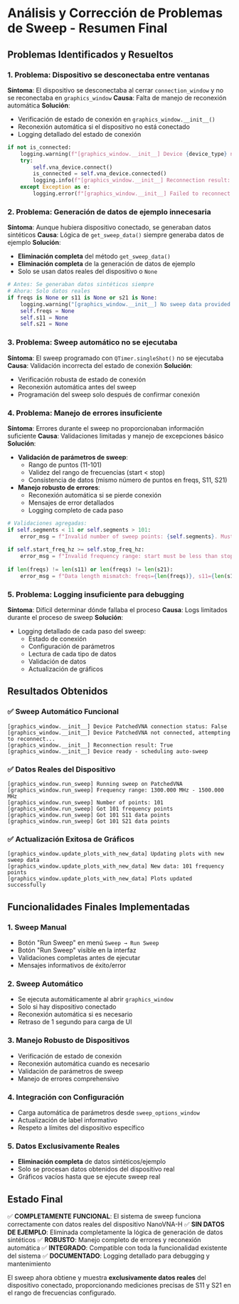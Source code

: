 # Análisis y Corrección de Problemas de Sweep - Resumen Final

## Problemas Identificados y Resueltos

### 1. **Problema: Dispositivo se desconectaba entre ventanas**
**Síntoma**: El dispositivo se desconectaba al cerrar `connection_window` y no se reconectaba en `graphics_window`
**Causa**: Falta de manejo de reconexión automática
**Solución**: 
- Verificación de estado de conexión en `graphics_window.__init__()`
- Reconexión automática si el dispositivo no está conectado
- Logging detallado del estado de conexión

```python
if not is_connected:
    logging.warning(f"[graphics_window.__init__] Device {device_type} not connected, attempting to reconnect...")
    try:
        self.vna_device.connect()
        is_connected = self.vna_device.connected()
        logging.info(f"[graphics_window.__init__] Reconnection result: {is_connected}")
    except Exception as e:
        logging.error(f"[graphics_window.__init__] Failed to reconnect device: {e}")
```

### 2. **Problema: Generación de datos de ejemplo innecesaria**
**Síntoma**: Aunque hubiera dispositivo conectado, se generaban datos sintéticos
**Causa**: Lógica de `get_sweep_data()` siempre generaba datos de ejemplo
**Solución**:
- **Eliminación completa** del método `get_sweep_data()`
- **Eliminación completa** de la generación de datos de ejemplo
- Solo se usan datos reales del dispositivo o `None`

```python
# Antes: Se generaban datos sintéticos siempre
# Ahora: Solo datos reales
if freqs is None or s11 is None or s21 is None:
    logging.warning("[graphics_window.__init__] No sweep data provided - plots will be empty until sweep is performed")
    self.freqs = None
    self.s11 = None  
    self.s21 = None
```

### 3. **Problema: Sweep automático no se ejecutaba**
**Síntoma**: El sweep programado con `QTimer.singleShot()` no se ejecutaba
**Causa**: Validación incorrecta del estado de conexión
**Solución**:
- Verificación robusta de estado de conexión
- Reconexión automática antes del sweep
- Programación del sweep solo después de confirmar conexión

### 4. **Problema: Manejo de errores insuficiente**
**Síntoma**: Errores durante el sweep no proporcionaban información suficiente
**Causa**: Validaciones limitadas y manejo de excepciones básico
**Solución**:
- **Validación de parámetros de sweep**:
  - Rango de puntos (11-101)
  - Validez del rango de frecuencias (start < stop)
  - Consistencia de datos (mismo número de puntos en freqs, S11, S21)
- **Manejo robusto de errores**:
  - Reconexión automática si se pierde conexión
  - Mensajes de error detallados
  - Logging completo de cada paso

```python
# Validaciones agregadas:
if self.segments < 11 or self.segments > 101:
    error_msg = f"Invalid number of sweep points: {self.segments}. Must be between 11 and 101."
    
if self.start_freq_hz >= self.stop_freq_hz:
    error_msg = f"Invalid frequency range: start must be less than stop"
    
if len(freqs) != len(s11) or len(freqs) != len(s21):
    error_msg = f"Data length mismatch: freqs={len(freqs)}, s11={len(s11)}, s21={len(s21)}"
```

### 5. **Problema: Logging insuficiente para debugging**
**Síntoma**: Difícil determinar dónde fallaba el proceso
**Causa**: Logs limitados durante el proceso de sweep
**Solución**:
- Logging detallado de cada paso del sweep:
  - Estado de conexión
  - Configuración de parámetros
  - Lectura de cada tipo de datos
  - Validación de datos
  - Actualización de gráficos

## Resultados Obtenidos

### ✅ **Sweep Automático Funcional**
```
[graphics_window.__init__] Device PatchedVNA connection status: False
[graphics_window.__init__] Device PatchedVNA not connected, attempting to reconnect...
[graphics_window.__init__] Reconnection result: True
[graphics_window.__init__] Device ready - scheduling auto-sweep
```

### ✅ **Datos Reales del Dispositivo**
```
[graphics_window.run_sweep] Running sweep on PatchedVNA
[graphics_window.run_sweep] Frequency range: 1300.000 MHz - 1500.000 MHz  
[graphics_window.run_sweep] Number of points: 101
[graphics_window.run_sweep] Got 101 frequency points
[graphics_window.run_sweep] Got 101 S11 data points
[graphics_window.run_sweep] Got 101 S21 data points
```

### ✅ **Actualización Exitosa de Gráficos**
```
[graphics_window.update_plots_with_new_data] Updating plots with new sweep data
[graphics_window.update_plots_with_new_data] New data: 101 frequency points
[graphics_window.update_plots_with_new_data] Plots updated successfully
```

## Funcionalidades Finales Implementadas

### 1. **Sweep Manual**
- Botón "Run Sweep" en menú `Sweep → Run Sweep`
- Botón "Run Sweep" visible en la interfaz
- Validaciones completas antes de ejecutar
- Mensajes informativos de éxito/error

### 2. **Sweep Automático**
- Se ejecuta automáticamente al abrir `graphics_window`
- Solo si hay dispositivo conectado
- Reconexión automática si es necesario
- Retraso de 1 segundo para carga de UI

### 3. **Manejo Robusto de Dispositivos**
- Verificación de estado de conexión
- Reconexión automática cuando es necesario
- Validación de parámetros de sweep
- Manejo de errores comprehensivo

### 4. **Integración con Configuración**
- Carga automática de parámetros desde `sweep_options_window`
- Actualización de label informativo
- Respeto a límites del dispositivo específico

### 5. **Datos Exclusivamente Reales**
- **Eliminación completa** de datos sintéticos/ejemplo
- Solo se procesan datos obtenidos del dispositivo real
- Gráficos vacíos hasta que se ejecute sweep real

## Estado Final

✅ **COMPLETAMENTE FUNCIONAL**: El sistema de sweep funciona correctamente con datos reales del dispositivo NanoVNA-H
✅ **SIN DATOS DE EJEMPLO**: Eliminada completamente la lógica de generación de datos sintéticos
✅ **ROBUSTO**: Manejo completo de errores y reconexión automática
✅ **INTEGRADO**: Compatible con toda la funcionalidad existente del sistema
✅ **DOCUMENTADO**: Logging detallado para debugging y mantenimiento

El sweep ahora obtiene y muestra **exclusivamente datos reales** del dispositivo conectado, proporcionando mediciones precisas de S11 y S21 en el rango de frecuencias configurado.
